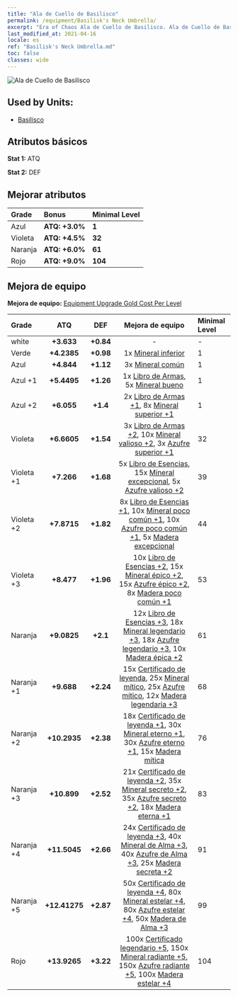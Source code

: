 ```yaml
---
title: "Ala de Cuello de Basilisco"
permalink: /equipment/Basilisk's Neck Umbrella/
excerpt: "Era of Chaos Ala de Cuello de Basilisco. Ala de Cuello de Basilisco"
last_modified_at: 2021-04-16
locale: es
ref: "Basilisk's Neck Umbrella.md"
toc: false
classes: wide
---
```


  ![Ala de Cuello de Basilisco](/images/e/e_8041.png)

## Used by Units:

* [Basilisco](/es/units/Basilisk/) 


## Atributos básicos
 **Stat 1:** ATQ

 **Stat 2:** DEF

## Mejorar atributos

  |     Grade    |   Bonus | Minimal Level | 
  |:-------------|:--------|:--------------| 
  | Azul | **ATQ: +3.0%** | **1** | 
  | Violeta | **ATQ: +4.5%** | **32** | 
  | Naranja | **ATQ: +6.0%** | **61** | 
  | Rojo | **ATQ: +9.0%** | **104** | 


## Mejora de equipo
 **Mejora de equipo:** [Equipment Upgrade Gold Cost Per Level](/equipment/EquipmentUpgradeCostPerLevel/) 

  |          Grade      | ATQ | DEF | Mejora de equipo | Minimal Level |
  |:--------------------|:---------:|:---------:|:----------------:|:--------------|
  | white | **+3.633** | **+0.84** | - | - |
  | Verde | **+4.2385** | **+0.98** | 1x [Mineral inferior](/es/Items/mat_1/) | 1 |
  | Azul | **+4.844** | **+1.12** | 3x [Mineral común](/es/Items/mat_6/) | 1 |
  | Azul +1 | **+5.4495** | **+1.26** | 1x [Libro de Armas](/es/Items/mat_18/), 5x [Mineral bueno](/es/Items/mat_12/) | 1 |
  | Azul +2 | **+6.055** | **+1.4** | 2x [Libro de Armas +1](/es/Items/mat_25/), 8x [Mineral superior +1](/es/Items/mat_19/) | 1 |
  | Violeta | **+6.6605** | **+1.54** | 3x [Libro de Armas +2](/es/Items/mat_32/), 10x [Mineral valioso +2](/es/Items/mat_26/), 3x [Azufre superior +1](/es/Items/mat_22/) | 32 |
  | Violeta +1 | **+7.266** | **+1.68** | 5x [Libro de Esencias](/es/Items/mat_39/), 15x [Mineral excepcional](/es/Items/mat_33/), 5x [Azufre valioso +2](/es/Items/mat_29/) | 39 |
  | Violeta +2 | **+7.8715** | **+1.82** | 8x [Libro de Esencias +1](/es/Items/mat_46/), 10x [Mineral poco común +1](/es/Items/mat_40/), 10x [Azufre poco común +1](/es/Items/mat_43/), 5x [Madera excepcional](/es/Items/mat_34/) | 44 |
  | Violeta +3 | **+8.477** | **+1.96** | 10x [Libro de Esencias +2](/es/Items/mat_53/), 15x [Mineral épico +2](/es/Items/mat_47/), 15x [Azufre épico +2](/es/Items/mat_50/), 8x [Madera poco común +1](/es/Items/mat_41/) | 53 |
  | Naranja | **+9.0825** | **+2.1** | 12x [Libro de Esencias +3](/es/Items/mat_60/), 18x [Mineral legendario +3](/es/Items/mat_54/), 18x [Azufre legendario +3](/es/Items/mat_57/), 10x [Madera épica +2](/es/Items/mat_48/) | 61 |
  | Naranja +1 | **+9.688** | **+2.24** | 15x [Certificado de leyenda](/es/Items/mat_67/), 25x [Mineral mítico](/es/Items/mat_61/), 25x [Azufre mítico](/es/Items/mat_64/), 12x [Madera legendaria +3](/es/Items/mat_55/) | 68 |
  | Naranja +2 | **+10.2935** | **+2.38** | 18x [Certificado de leyenda +1](/es/Items/mat_74/), 30x [Mineral eterno +1](/es/Items/mat_68/), 30x [Azufre eterno +1](/es/Items/mat_71/), 15x [Madera mítica](/es/Items/mat_62/) | 76 |
  | Naranja +3 | **+10.899** | **+2.52** | 21x [Certificado de leyenda +2](/es/Items/mat_81/), 35x [Mineral secreto +2](/es/Items/mat_75/), 35x [Azufre secreto +2](/es/Items/mat_78/), 18x [Madera eterna +1](/es/Items/mat_69/) | 83 |
  | Naranja +4 | **+11.5045** | **+2.66** | 24x [Certificado de leyenda +3](/es/Items/mat_88/), 40x [Mineral de Alma +3](/es/Items/mat_82/), 40x [Azufre de Alma +3](/es/Items/mat_85/), 25x [Madera secreta +2](/es/Items/mat_76/) | 91 |
  | Naranja +5 | **+12.41275** | **+2.87** | 50x [Certificado de leyenda +4](/es/Items/mat_95/), 80x [Mineral estelar +4](/es/Items/mat_89/), 80x [Azufre estelar +4](/es/Items/mat_92/), 50x [Madera de Alma +3](/es/Items/mat_83/) | 99 |
  | Rojo | **+13.9265** | **+3.22** | 100x [Certificado legendario +5](/es/Items/mat_102/), 150x [Mineral radiante +5](/es/Items/mat_96/), 150x [Azufre radiante +5](/es/Items/mat_99/), 100x [Madera estelar +4](/es/Items/mat_90/) | 104 |

